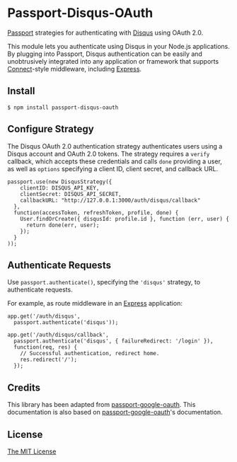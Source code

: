# Passport-Disqus-OAuth

[Passport](http://passportjs.org/) strategies for authenticating with [Disqus](http://disqus.com/)
using OAuth 2.0.

This module lets you authenticate using Disqus in your Node.js applications.
By plugging into Passport, Disqus authentication can be easily and
unobtrusively integrated into any application or framework that supports
[Connect](http://www.senchalabs.org/connect/)-style middleware, including
[Express](http://expressjs.com/).

## Install

    $ npm install passport-disqus-oauth

## Configure Strategy

The Disqus OAuth 2.0 authentication strategy authenticates users using a Disqus
account and OAuth 2.0 tokens.  The strategy requires a `verify` callback, which
accepts these credentials and calls `done` providing a user, as well as
`options` specifying a client ID, client secret, and callback URL.

    passport.use(new DisqusStrategy({
        clientID: DISQUS_API_KEY,
        clientSecret: DISQUS_API_SECRET,
        callbackURL: "http://127.0.0.1:3000/auth/disqus/callback"
      },
      function(accessToken, refreshToken, profile, done) {
        User.findOrCreate({ disqusId: profile.id }, function (err, user) {
          return done(err, user);
        });
      }
    ));

## Authenticate Requests

Use `passport.authenticate()`, specifying the `'disqus'` strategy, to
authenticate requests.

For example, as route middleware in an [Express](http://expressjs.com/)
application:

    app.get('/auth/disqus',
      passport.authenticate('disqus'));

    app.get('/auth/disqus/callback', 
      passport.authenticate('disqus', { failureRedirect: '/login' }),
      function(req, res) {
        // Successful authentication, redirect home.
        res.redirect('/');
      });

## Credits

This library has been adapted from [passport-google-oauth](https://github.com/jaredhanson/passport-google-oauth).
This documentation is also based on [passport-google-oauth](https://github.com/jaredhanson/passport-google-oauth)'s
documentation.

## License

[The MIT License](http://opensource.org/licenses/MIT)
